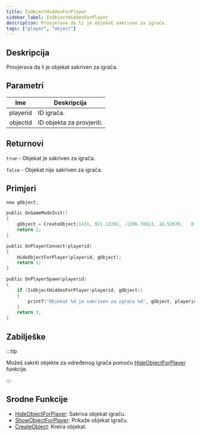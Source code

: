 ```yaml
---
title: IsObjectHiddenForPlayer
sidebar_label: IsObjectHiddenForPlayer
description: Provjerava da li je objekat sakriven za igrača.
tags: ["player", "object"]
---
```


<VersionWarn version='omp v1.1.0.2612' />

## Deskripcija

Provjerava da li je objekat sakriven za igrača.

## Parametri

| Ime      | Deskripcija                    |
|----------|--------------------------------|
| playerid | ID igrača.                     |
| objectid | ID objekta za provjeriti.      |

## Returnovi

`true` -  Objekat je sakriven za igrača.

`false` - Objekat nije sakriven za igrača.

## Primjeri

```c
new gObject;

public OnGameModeInit()
{
    gObject = CreateObject(1431, 921.12201, -1206.78613, 16.52670,   0.00000, 0.00000, 90.00000);
    return 1;
}

public OnPlayerConnect(playerid)
{
    HideObjectForPlayer(playerid, gObject);
    return 1;
}

public OnPlayerSpawn(playerid)
{
    if (IsObjectHiddenForPlayer(playerid, gObject))
    {
        printf("Objekat %d je sakriven za igrača %d", gObject, playerid);
    }
    return 1;
}
```

## Zabilješke

:::tip

Možeš sakriti objekte za određenog igrača pomoću [HideObjectForPlayer](HideObjectForPlayer) funkcije.

:::

## Srodne Funkcije

- [HideObjectForPlayer](HideObjectForPlayer): Sakriva objekat igraču.
- [ShowObjectForPlayer](ShowObjectForPlayer): Prikaže objekat igraču.
- [CreateObject](CreateObject): Kreira objekat.
